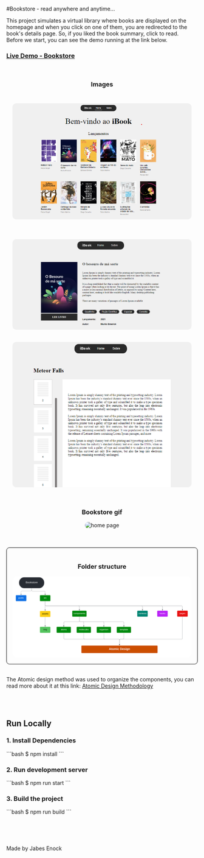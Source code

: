 #Bookstore - read anywhere and anytime...

<p>This project simulates a virtual library where books are displayed on the homepage and when you click on one of them, you are redirected to the book's details page. So, if you liked the book summary, click to read.<br/>
Before we start, you can see the demo running at the link below.</p>
<h3>
<a href="https://bookstore-react-eight.vercel.app/">Live Demo - Bookstore</a>
</h3>


<div style="
max-width: 800px;
display: grid;
place-items: center;
padding: 1rem;
">
<h3>Images<h3>
        <img  style="
    border-radius: 10px;
    " src="readme_images/home.png" alt="home page" max-width="100%">
</div>

<div style="
max-width: 800px;
display: grid;
place-items: center;
padding: 1rem;
">
        <img  style="
    border-radius: 10px;
    " src="readme_images/book_info.png" alt="home page" max-width="100%">
</div>


<div style="
max-width: 800px;
display: grid;
place-items: center;
padding: 1rem;
">
        <img  style="
    border-radius: 10px;
    " src="readme_images/book.png" alt="home page" max-width="100%">
</div>
<div style="
max-width: 800px;
display: grid;
place-items: center;
padding: 1rem;
">
<h3>Bookstore gif</h3>
        <img  style="
    border-radius: 10px;
    " src="readme_images/bookstore.gif" alt="home page" max-width="100%">
</div><br/><br/>




<div style="
border: 1px solid black;
max-width: 800px;
border-radius: 8px;
display: grid;
place-items: center;
padding: 1rem;
">
<h3>Folder structure</h3>
        <img  style="
    border-radius: 10px;
    " src="readme_images/folder_structure.svg" alt="folder structure" max-width="100%">
</div><br/>
<p>The Atomic design method was used to organize the components, you can read more about it at this link: 
<a href="https://atomicdesign.bradfrost.com/chapter-2/">Atomic Design Methodology</a></p>
<br><br>

<h2>Run Locally</h2>
<h3>1. Install Dependencies</h3>
```bash
$ npm install
```

<br/>
<h3>2. Run development server</h3>
```bash
$ npm run start
```

<br/>
<h3>3. Build the project</h3>
```bash
$ npm run build
```

<br/><br/><br/>
<p>Made by Jabes Enock</p>